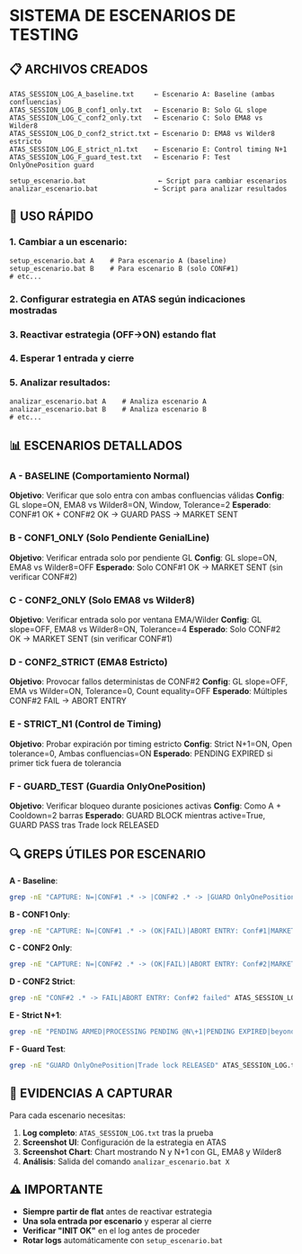 # SISTEMA DE ESCENARIOS DE TESTING

## 📋 ARCHIVOS CREADOS

```
ATAS_SESSION_LOG_A_baseline.txt     ← Escenario A: Baseline (ambas confluencias)
ATAS_SESSION_LOG_B_conf1_only.txt   ← Escenario B: Solo GL slope
ATAS_SESSION_LOG_C_conf2_only.txt   ← Escenario C: Solo EMA8 vs Wilder8
ATAS_SESSION_LOG_D_conf2_strict.txt ← Escenario D: EMA8 vs Wilder8 estricto
ATAS_SESSION_LOG_E_strict_n1.txt    ← Escenario E: Control timing N+1
ATAS_SESSION_LOG_F_guard_test.txt   ← Escenario F: Test OnlyOnePosition guard

setup_escenario.bat                  ← Script para cambiar escenarios
analizar_escenario.bat              ← Script para analizar resultados
```

## 🚀 USO RÁPIDO

### 1. Cambiar a un escenario:
```batch
setup_escenario.bat A    # Para escenario A (baseline)
setup_escenario.bat B    # Para escenario B (solo CONF#1)
# etc...
```

### 2. Configurar estrategia en ATAS según indicaciones mostradas

### 3. Reactivar estrategia (OFF→ON) estando flat

### 4. Esperar 1 entrada y cierre

### 5. Analizar resultados:
```batch
analizar_escenario.bat A    # Analiza escenario A
analizar_escenario.bat B    # Analiza escenario B
# etc...
```

## 📊 ESCENARIOS DETALLADOS

### A - BASELINE (Comportamiento Normal)
**Objetivo**: Verificar que solo entra con ambas confluencias válidas
**Config**: GL slope=ON, EMA8 vs Wilder8=ON, Window, Tolerance=2
**Esperado**: CONF#1 OK + CONF#2 OK → GUARD PASS → MARKET SENT

### B - CONF1_ONLY (Solo Pendiente GenialLine)
**Objetivo**: Verificar entrada solo por pendiente GL
**Config**: GL slope=ON, EMA8 vs Wilder8=OFF
**Esperado**: Solo CONF#1 OK → MARKET SENT (sin verificar CONF#2)

### C - CONF2_ONLY (Solo EMA8 vs Wilder8)
**Objetivo**: Verificar entrada solo por ventana EMA/Wilder
**Config**: GL slope=OFF, EMA8 vs Wilder8=ON, Tolerance=4
**Esperado**: Solo CONF#2 OK → MARKET SENT (sin verificar CONF#1)

### D - CONF2_STRICT (EMA8 Estricto)
**Objetivo**: Provocar fallos deterministas de CONF#2
**Config**: GL slope=OFF, EMA vs Wilder=ON, Tolerance=0, Count equality=OFF
**Esperado**: Múltiples CONF#2 FAIL → ABORT ENTRY

### E - STRICT_N1 (Control de Timing)
**Objetivo**: Probar expiración por timing estricto
**Config**: Strict N+1=ON, Open tolerance=0, Ambas confluencias=ON
**Esperado**: PENDING EXPIRED si primer tick fuera de tolerancia

### F - GUARD_TEST (Guardia OnlyOnePosition)
**Objetivo**: Verificar bloqueo durante posiciones activas
**Config**: Como A + Cooldown=2 barras
**Esperado**: GUARD BLOCK mientras active=True, GUARD PASS tras Trade lock RELEASED

## 🔍 GREPS ÚTILES POR ESCENARIO

**A - Baseline**:
```bash
grep -nE "CAPTURE: N=|CONF#1 .* -> |CONF#2 .* -> |GUARD OnlyOnePosition|MARKET ORDER SENT|BRACKETS ATTACHED" ATAS_SESSION_LOG.txt
```

**B - CONF1 Only**:
```bash
grep -nE "CAPTURE: N=|CONF#1 .* -> (OK|FAIL)|ABORT ENTRY: Conf#1|MARKET ORDER SENT" ATAS_SESSION_LOG.txt
```

**C - CONF2 Only**:
```bash
grep -nE "CAPTURE: N=|CONF#2 .* -> (OK|FAIL)|ABORT ENTRY: Conf#2|MARKET ORDER SENT" ATAS_SESSION_LOG.txt
```

**D - CONF2 Strict**:
```bash
grep -nE "CONF#2 .* -> FAIL|ABORT ENTRY: Conf#2 failed" ATAS_SESSION_LOG.txt
```

**E - Strict N+1**:
```bash
grep -nE "PENDING ARMED|PROCESSING PENDING @N\+1|PENDING EXPIRED|beyond open tolerance|first tick" ATAS_SESSION_LOG.txt
```

**F - Guard Test**:
```bash
grep -nE "GUARD OnlyOnePosition|Trade lock RELEASED" ATAS_SESSION_LOG.txt
```

## 📝 EVIDENCIAS A CAPTURAR

Para cada escenario necesitas:
1. **Log completo**: `ATAS_SESSION_LOG.txt` tras la prueba
2. **Screenshot UI**: Configuración de la estrategia en ATAS
3. **Screenshot Chart**: Chart mostrando N y N+1 con GL, EMA8 y Wilder8
4. **Análisis**: Salida del comando `analizar_escenario.bat X`

## ⚠️ IMPORTANTE

- **Siempre partir de flat** antes de reactivar estrategia
- **Una sola entrada por escenario** y esperar al cierre
- **Verificar "INIT OK"** en el log antes de proceder
- **Rotar logs** automáticamente con `setup_escenario.bat`